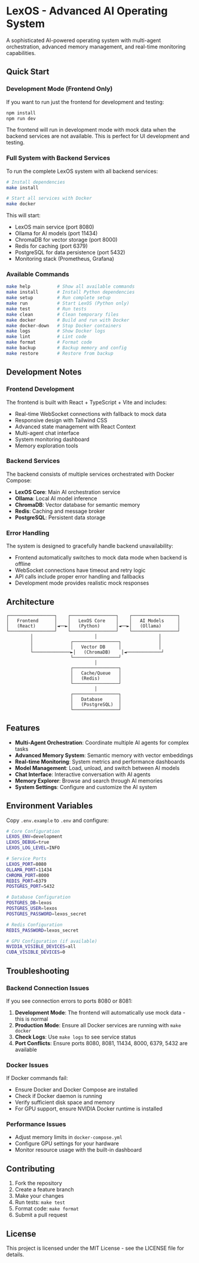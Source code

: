 # LexOS - Advanced AI Operating System

A sophisticated AI-powered operating system with multi-agent orchestration, advanced memory management, and real-time monitoring capabilities.

## Quick Start

### Development Mode (Frontend Only)

If you want to run just the frontend for development and testing:

```bash
npm install
npm run dev
```

The frontend will run in development mode with mock data when the backend services are not available. This is perfect for UI development and testing.

### Full System with Backend Services

To run the complete LexOS system with all backend services:

```bash
# Install dependencies
make install

# Start all services with Docker
make docker
```

This will start:
- LexOS main service (port 8080)
- Ollama for AI models (port 11434)
- ChromaDB for vector storage (port 8000)
- Redis for caching (port 6379)
- PostgreSQL for data persistence (port 5432)
- Monitoring stack (Prometheus, Grafana)

### Available Commands

```bash
make help          # Show all available commands
make install       # Install Python dependencies
make setup         # Run complete setup
make run           # Start LexOS (Python only)
make test          # Run tests
make clean         # Clean temporary files
make docker        # Build and run with Docker
make docker-down   # Stop Docker containers
make logs          # Show Docker logs
make lint          # Lint code
make format        # Format code
make backup        # Backup memory and config
make restore       # Restore from backup
```

## Development Notes

### Frontend Development

The frontend is built with React + TypeScript + Vite and includes:
- Real-time WebSocket connections with fallback to mock data
- Responsive design with Tailwind CSS
- Advanced state management with React Context
- Multi-agent chat interface
- System monitoring dashboard
- Memory exploration tools

### Backend Services

The backend consists of multiple services orchestrated with Docker Compose:
- **LexOS Core**: Main AI orchestration service
- **Ollama**: Local AI model inference
- **ChromaDB**: Vector database for semantic memory
- **Redis**: Caching and message broker
- **PostgreSQL**: Persistent data storage

### Error Handling

The system is designed to gracefully handle backend unavailability:
- Frontend automatically switches to mock data mode when backend is offline
- WebSocket connections have timeout and retry logic
- API calls include proper error handling and fallbacks
- Development mode provides realistic mock responses

## Architecture

```
┌─────────────────┐    ┌─────────────────┐    ┌─────────────────┐
│   Frontend      │    │   LexOS Core    │    │   AI Models     │
│   (React)       │◄──►│   (Python)      │◄──►│   (Ollama)      │
└─────────────────┘    └─────────────────┘    └─────────────────┘
         │                       │                       │
         │              ┌─────────────────┐              │
         │              │   Vector DB     │              │
         └──────────────►│   (ChromaDB)    │◄─────────────┘
                        └─────────────────┘
                                 │
                        ┌─────────────────┐
                        │   Cache/Queue   │
                        │   (Redis)       │
                        └─────────────────┘
                                 │
                        ┌─────────────────┐
                        │   Database      │
                        │   (PostgreSQL)  │
                        └─────────────────┘
```

## Features

- **Multi-Agent Orchestration**: Coordinate multiple AI agents for complex tasks
- **Advanced Memory System**: Semantic memory with vector embeddings
- **Real-time Monitoring**: System metrics and performance dashboards
- **Model Management**: Load, unload, and switch between AI models
- **Chat Interface**: Interactive conversation with AI agents
- **Memory Explorer**: Browse and search through AI memories
- **System Settings**: Configure and customize the AI system

## Environment Variables

Copy `.env.example` to `.env` and configure:

```bash
# Core Configuration
LEXOS_ENV=development
LEXOS_DEBUG=true
LEXOS_LOG_LEVEL=INFO

# Service Ports
LEXOS_PORT=8080
OLLAMA_PORT=11434
CHROMA_PORT=8000
REDIS_PORT=6379
POSTGRES_PORT=5432

# Database Configuration
POSTGRES_DB=lexos
POSTGRES_USER=lexos
POSTGRES_PASSWORD=lexos_secret

# Redis Configuration
REDIS_PASSWORD=lexos_secret

# GPU Configuration (if available)
NVIDIA_VISIBLE_DEVICES=all
CUDA_VISIBLE_DEVICES=0
```

## Troubleshooting

### Backend Connection Issues

If you see connection errors to ports 8080 or 8081:

1. **Development Mode**: The frontend will automatically use mock data - this is normal
2. **Production Mode**: Ensure all Docker services are running with `make docker`
3. **Check Logs**: Use `make logs` to see service status
4. **Port Conflicts**: Ensure ports 8080, 8081, 11434, 8000, 6379, 5432 are available

### Docker Issues

If Docker commands fail:
- Ensure Docker and Docker Compose are installed
- Check if Docker daemon is running
- Verify sufficient disk space and memory
- For GPU support, ensure NVIDIA Docker runtime is installed

### Performance Issues

- Adjust memory limits in `docker-compose.yml`
- Configure GPU settings for your hardware
- Monitor resource usage with the built-in dashboard

## Contributing

1. Fork the repository
2. Create a feature branch
3. Make your changes
4. Run tests: `make test`
5. Format code: `make format`
6. Submit a pull request

## License

This project is licensed under the MIT License - see the LICENSE file for details.